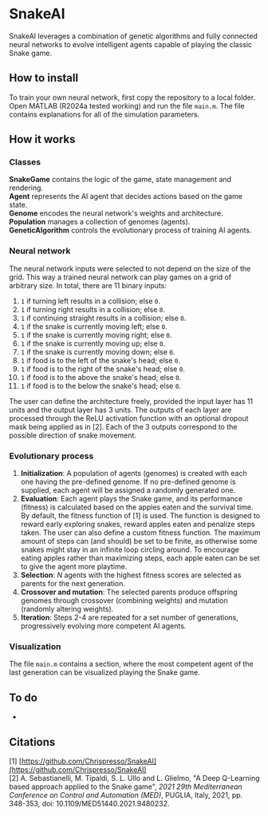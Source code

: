 # SnakeAI
SnakeAI leverages a combination of genetic algorithms and fully connected neural networks to evolve intelligent agents capable of playing the classic Snake game.

## How to install
To train your own neural network, first copy the repository to a local folder. Open MATLAB (R2024a tested working) and run the file ```main.m```. The file contains explanations for all of the simulation parameters.

## How it works
### Classes
**SnakeGame** contains the logic of the game, state management and rendering.  
**Agent** represents the AI agent that decides actions based on the game state.  
**Genome** encodes the neural network's weights and architecture.  
**Population** manages a collection of genomes (agents).  
**GeneticAlgorithm** controls the evolutionary process of training AI agents.  

### Neural network
The neural network inputs were selected to not depend on the size of the grid. This way a trained neural network can play games on a grid of arbitrary size. In total, there are 11 binary inputs:
1. ```1``` if turning left results in a collision; else ```0```.
2. ```1``` if turning right results in a collision; else ```0```.
3. ```1``` if continuing straight results in a collision; else ```0```.
4. ```1``` if the snake is currently moving left; else ```0```.
5. ```1``` if the snake is currently moving right; else ```0```.
6. ```1``` if the snake is currently moving up; else ```0```.
7. ```1``` if the snake is currently moving down; else ```0```.
8. ```1``` if food is to the left of the snake's head; else ```0```.
9. ```1``` if food is to the right of the snake's head; else ```0```.
10. ```1``` if food is to the above the snake's head; else ```0```.
11. ```1``` if food is to the below the snake's head; else ```0```.

The user can define the architecture freely, provided the input layer has 11 units and the output layer has 3 units. The outputs of each layer are processed through the ReLU activation function with an optional dropout mask being applied as in [2]. Each of the 3 outputs correspond to the possible direction of snake movement.

### Evolutionary process
1. **Initialization**: A population of agents (genomes) is created with each one having the pre-defined genome. If no pre-defined genome is supplied, each agent will be assigned a randomly generated one.
2. **Evaluation**: Each agent plays the Snake game, and its performance (fitness) is calculated based on the apples eaten and the survival time. By default, the fitness function of [1] is used. The function is designed to reward early exploring snakes, reward apples eaten and penalize steps taken. The user can also define a custom fitness function. The maximum amount of steps can (and should) be set to be finite, as otherwise some snakes might stay in an infinite loop circling around. To encourage eating apples rather than maximizing steps, each apple eaten can be set to give the agent more playtime.
3. **Selection**: $N$ agents with the highest fitness scores are selected as parents for the next generation.
4. **Crossover and mutation**: The selected parents produce offspring genomes through crossover (combining weights) and mutation (randomly altering weights).
5. **Iteration**: Steps 2-4 are repeated for a set number of generations, progressively evolving more competent AI agents.

### Visualization
The file ```main.m``` contains a section, where the most competent agent of the last generation can be visualized playing the Snake game.

## To do
-

## Citations
[1] [https://github.com/Chrispresso/SnakeAI](https://github.com/Chrispresso/SnakeAI)  
[2] A. Sebastianelli, M. Tipaldi, S. L. Ullo and L. Glielmo, "A Deep Q-Learning based approach applied to the Snake game", *2021 29th Mediterranean Conference on Control and Automation (MED)*, PUGLIA, Italy, 2021, pp. 348-353, doi: 10.1109/MED51440.2021.9480232.